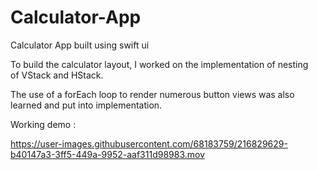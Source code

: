 # Calculator-App

Calculator App built using swift ui 

To build the calculator layout, I worked on the implementation of nesting of VStack and HStack.

The use of a forEach loop to render numerous button views was also learned and put into implementation.

Working demo : 

https://user-images.githubusercontent.com/68183759/216829629-b40147a3-3ff5-449a-9952-aaf311d98983.mov
